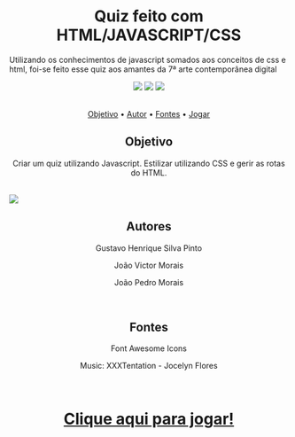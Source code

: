 <h1 align="center">Quiz feito com HTML/JAVASCRIPT/CSS</h1>
<p>Utilizando os conhecimentos de javascript somados aos conceitos de css e html, foi-se feito esse quiz aos amantes da 7ª arte contemporânea digital</p>
<div align="center">
<img src="https://img.shields.io/static/v1?label=Javascript&message=JS&color=yellow&style=for-the-badge&logo=javascript"/>
<img src="https://img.shields.io/static/v1?label=CSS&message=CSS&color=blue&style=for-the-badge&logo=css"/>
<img src="https://img.shields.io/static/v1?label=HTML&message=JS&color=red&style=for-the-badge&logo=html"/>
</div>
<br>
<p align="center">
 <a href="#objetivo">Objetivo</a> •
 <a href="#autor">Autor</a> •
 <a href="#fontes">Fontes</a> •
 <a href="#jogar">Jogar</a>
</p>
<h2 align="center" id="#objetivo">Objetivo</h2>
    <p align="center">Criar um quiz utilizando Javascript. Estilizar utilizando CSS e gerir as rotas do HTML.</p>
<br>
   <a href="https://ojotav21.github.io/quiz-js/" target="_blank"><img src="https://user-images.githubusercontent.com/60045344/132896241-03e517bf-9831-4df6-9687-577613fb6adf.png"/></a>
   
<h2 align="center" id="#autor">Autores</h2>
   <p align="center" >Gustavo Henrique Silva Pinto</p>
   <p align="center">João Victor Morais</p>
   <p align="center" >João Pedro Morais</p>
<br>
<h2 align="center" id="#fontes">Fontes</h2>
   <p align="center" >Font Awesome Icons</p>
   <p align="center">Music: XXXTentation - Jocelyn Flores</p>
</ul>
<br>
<h1  id="jogar"align="center"><a href="https://ojotav21.github.io/quiz-js/" target="_blank">Clique aqui para jogar!</a></h1>
<br>
